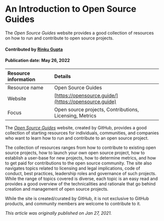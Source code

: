 # An Introduction to Open Source Guides
<!--deck text start-->
The *Open Source Guides* website provides a good collection of resources on how to run and contribute to open source projects.
<!--deck text end-->

#### Contributed by [Rinku Gupta](http://github.com/rinkug "Rinku Gupta")
#### Publication date: May 26, 2022 

Resource information | Details 
:--- | :--- 
Resource name | Open Source Guides
Website | [https://opensource.guide/](https://opensource.guide)
Focus | Open source projects, Contributions, Licensing, Metrics

The *[Open Source Guides](https://opensource.guide)* website, created by GitHub, provides a good collection of starting resources for individuals, communities, and companies who want to learn how to run and contribute to an open source project.

The collection of resources ranges from how to contribute to existing open source projects, how to launch your own open source project, how to establish a user-base for new projects, how to determine metrics, and how to get paid for contributions to the open source community. The site also navigates topics related to licensing and legal implications, code of conduct, best practices, leadership roles and governance of such projects. While the range of topics covered is diverse, each topic is an easy read and provides a good overview of the technicalities and rationale that go behind creation and management of open source projects.

While the site is created/curated by GitHub, it is not exclusive to GitHub products, and community members are welcome to contribute to it.


*This article was originally published on Jan 27, 2021.*

<!---
Publish: yes
Topics: Projects and organizations, Software Engineering, Online learning
RSS update: 2021-01-27
--->
